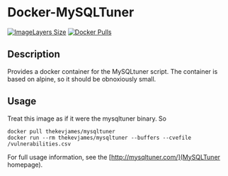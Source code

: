 # Docker-MySQLTuner

[![ImageLayers Size](https://img.shields.io/imagelayers/image-size/thekevjames/mysqltuner/latest.svg)](https://hub.docker.com/r/thekevjames/mysqltuner/)
[![Docker Pulls](https://img.shields.io/docker/pulls/thekevjames/mysqltuner.svg)](https://hub.docker.com/r/thekevjames/mysqltuner/)

## Description

Provides a docker container for the MySQLtuner script. The container is based
on alpine, so it should be obnoxiously small.

## Usage

Treat this image as if it were the mysqltuner binary. So

    docker pull thekevjames/mysqltuner
    docker run --rm thekevjames/mysqltuner --buffers --cvefile /vulnerabilities.csv

For full usage information, see the [http://mysqltuner.com/](MySQLTuner homepage).
